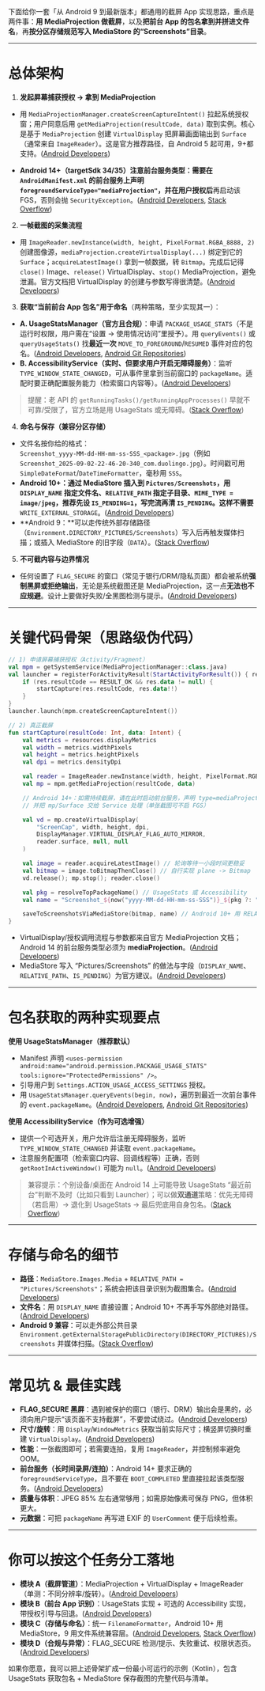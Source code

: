 下面给你一套「从 Android 9 到最新版本」都通用的截屏 App 实现思路，重点是两件事：**用 MediaProjection 做截屏**，以及**把前台 App 的包名拿到并拼进文件名**，再**按分区存储规范写入 MediaStore 的“Screenshots”目录**。

---

# 总体架构

1) **发起屏幕捕获授权 → 拿到 MediaProjection**  
- 用 `MediaProjectionManager.createScreenCaptureIntent()` 拉起系统授权窗；用户同意后用 `getMediaProjection(resultCode, data)` 取到实例。核心是基于 `MediaProjection` 创建 `VirtualDisplay` 把屏幕画面输出到 `Surface`（通常来自 `ImageReader`）。这是官方推荐路径，自 Android 5 起可用，9+都支持。([Android Developers](https://developer.android.com/media/grow/media-projection?utm_source=chatgpt.com))

- **Android 14+（targetSdk 34/35）注意前台服务类型：**需要在 `AndroidManifest.xml` 的前台服务上声明 `foregroundServiceType="mediaProjection"`，并在**用户授权后**再启动该 FGS，否则会抛 `SecurityException`。([Android Developers](https://developer.android.com/about/versions/14/changes/fgs-types-required?utm_source=chatgpt.com), [Stack Overflow](https://stackoverflow.com/questions/77307867/screen-capture-mediaprojection-on-android-14?utm_source=chatgpt.com))

2) **一帧截图的采集流程**  
- 用 `ImageReader.newInstance(width, height, PixelFormat.RGBA_8888, 2)` 创建图像源，`mediaProjection.createVirtualDisplay(...)` 绑定到它的 `Surface`；`acquireLatestImage()` 拿到一帧数据，转 `Bitmap`。完成后记得 `close()` Image、`release()` VirtualDisplay、`stop()` MediaProjection，避免泄漏。官方文档把 VirtualDisplay 的创建与参数写得很清楚。([Android Developers](https://developer.android.com/media/grow/media-projection?utm_source=chatgpt.com))

3) **获取“当前前台 App 包名”用于命名**（两种策略，至少实现其一）：  
- **A. UsageStatsManager（官方且合规）**：申请 `PACKAGE_USAGE_STATS`（不是运行时权限，用户需在“设置 → 使用情况访问”里授予）。用 `queryEvents()` 或 `queryUsageStats()` 找**最近一次** `MOVE_TO_FOREGROUND`/`RESUMED` 事件对应的包名。([Android Developers](https://developer.android.com/reference/android/app/usage/UsageStatsManager?utm_source=chatgpt.com), [Android Git Repositories](https://android.googlesource.com/platform/developers/build/%2B/master/prebuilts/gradle/AppUsageStatistics/README.md?utm_source=chatgpt.com))  
- **B. AccessibilityService（实时、但要求用户开启无障碍服务）**：监听 `TYPE_WINDOW_STATE_CHANGED`，可从事件里拿到当前窗口的 `packageName`。适配时要正确配置服务能力（检索窗口内容等）。([Android Developers](https://developer.android.com/reference/android/accessibilityservice/AccessibilityService?utm_source=chatgpt.com))

> 提醒：老 API 的 `getRunningTasks()/getRunningAppProcesses()` 早就不可靠/受限了，官方立场是用 UsageStats 或无障碍。([Stack Overflow](https://stackoverflow.com/questions/34208624/get-real-foreground-process-using-activitymanager-getrunningappprocesses?utm_source=chatgpt.com))

4) **命名与保存（兼容分区存储）**  
- 文件名按你给的格式：  
  `Screenshot_yyyy-MM-dd-HH-mm-ss-SSS_<package>.jpg`（例如 `Screenshot_2025-09-02-22-46-20-340_com.duolingo.jpg`）。时间戳可用 `SimpleDateFormat`/`DateTimeFormatter`，毫秒用 `SSS`。  
- **Android 10+：**通过 **MediaStore** 插入到 `Pictures/Screenshots`，用 `DISPLAY_NAME` 指定文件名、`RELATIVE_PATH` 指定子目录、`MIME_TYPE = image/jpeg`，推荐先设 `IS_PENDING=1`，写完流再清 `IS_PENDING`。这样**不需要** `WRITE_EXTERNAL_STORAGE`。([Android Developers](https://developer.android.com/training/data-storage/shared/media?utm_source=chatgpt.com))  
- **Android 9：**可以走传统外部存储路径（`Environment.DIRECTORY_PICTURES/Screenshots`）写入后再触发媒体扫描；或插入 MediaStore 的旧字段（`DATA`）。([Stack Overflow](https://stackoverflow.com/questions/57030990/how-to-save-an-image-in-a-subdirectory-on-android-q-whilst-remaining-backwards-c?utm_source=chatgpt.com))

5) **不可截内容与边界情况**  
- 任何设置了 `FLAG_SECURE` 的窗口（常见于银行/DRM/隐私页面）都会被系统**强制黑屏或拒绝输出**，无论是系统截图还是 MediaProjection，这一点**无法也不应规避**。设计上要做好失败/全黑图检测与提示。([Android Developers](https://developer.android.com/security/fraud-prevention/activities?utm_source=chatgpt.com))

---

# 关键代码骨架（思路级伪代码）

```kotlin
// 1) 申请屏幕捕获授权（Activity/Fragment）
val mpm = getSystemService(MediaProjectionManager::class.java)
val launcher = registerForActivityResult(StartActivityForResult()) { res ->
    if (res.resultCode == RESULT_OK && res.data != null) {
        startCapture(res.resultCode, res.data!!)
    }
}
launcher.launch(mpm.createScreenCaptureIntent())

// 2) 真正截屏
fun startCapture(resultCode: Int, data: Intent) {
    val metrics = resources.displayMetrics
    val width = metrics.widthPixels
    val height = metrics.heightPixels
    val dpi = metrics.densityDpi

    val reader = ImageReader.newInstance(width, height, PixelFormat.RGBA_8888, 2)
    val mp = mpm.getMediaProjection(resultCode, data)

    // Android 14+：如需持续截屏，请在此时启动前台服务，声明 type=mediaProjection
    // 并把 mp/Surface 交给 Service 处理（单张截图可不启 FGS）

    val vd = mp.createVirtualDisplay(
        "ScreenCap", width, height, dpi,
        DisplayManager.VIRTUAL_DISPLAY_FLAG_AUTO_MIRROR,
        reader.surface, null, null
    )

    val image = reader.acquireLatestImage() // 轮询等待一小段时间更稳妥
    val bitmap = image.toBitmapThenClose() // 自行实现 plane -> Bitmap
    vd.release(); mp.stop(); reader.close()

    val pkg = resolveTopPackageName() // UsageStats 或 Accessibility
    val name = "Screenshot_${now("yyyy-MM-dd-HH-mm-ss-SSS")}_${pkg ?: "unknown"}.jpg"

    saveToScreenshotsViaMediaStore(bitmap, name) // Android 10+ 用 RELATIVE_PATH
}
```

- VirtualDisplay/授权调用流程与参数都来自官方 MediaProjection 文档；Android 14 的前台服务类型必须为 **mediaProjection**。([Android Developers](https://developer.android.com/media/grow/media-projection?utm_source=chatgpt.com))  
- MediaStore 写入 “Pictures/Screenshots” 的做法与字段（`DISPLAY_NAME`、`RELATIVE_PATH`、`IS_PENDING`）为官方建议。([Android Developers](https://developer.android.com/training/data-storage/shared/media?utm_source=chatgpt.com))

---

# 包名获取的两种实现要点

**使用 UsageStatsManager（推荐默认）**  
- Manifest 声明 `<uses-permission android:name="android.permission.PACKAGE_USAGE_STATS" tools:ignore="ProtectedPermissions" />`。  
- 引导用户到 `Settings.ACTION_USAGE_ACCESS_SETTINGS` 授权。  
- 用 `UsageStatsManager.queryEvents(begin, now)`，遍历到最近一次前台事件的 `event.packageName`。([Android Developers](https://developer.android.com/reference/android/app/usage/UsageStatsManager?utm_source=chatgpt.com), [Android Git Repositories](https://android.googlesource.com/platform/developers/build/%2B/master/prebuilts/gradle/AppUsageStatistics/README.md?utm_source=chatgpt.com))

**使用 AccessibilityService（作为可选增强）**  
- 提供一个可选开关，用户允许后注册无障碍服务，监听 `TYPE_WINDOW_STATE_CHANGED` 并读取 `event.packageName`。  
- 注意服务配置项（检索窗口内容、回调线程等）正确，否则 `getRootInActiveWindow()` 可能为 `null`。([Android Developers](https://developer.android.com/reference/android/accessibilityservice/AccessibilityService?utm_source=chatgpt.com))

> 兼容提示：个别设备/桌面在 Android 14 上可能导致 UsageStats “最近前台”判断不及时（比如只看到 Launcher）；可以做**双通道**策略：优先无障碍（若启用）→ 退化到 UsageStats → 最后兜底用自身包名。([Stack Overflow](https://stackoverflow.com/questions/77410929/getting-foreground-app-not-working-on-android-14?utm_source=chatgpt.com))

---

# 存储与命名的细节

- **路径**：`MediaStore.Images.Media` + `RELATIVE_PATH = "Pictures/Screenshots"`；系统会把该目录识别为截图集合。([Android Developers](https://developer.android.com/training/data-storage/shared/media?utm_source=chatgpt.com))  
- **文件名**：用 `DISPLAY_NAME` 直接设置；Android 10+ 不再手写外部绝对路径。([Android Developers](https://developer.android.com/training/data-storage/shared/media?utm_source=chatgpt.com))  
- **Android 9 兼容**：可以走外部公共目录 `Environment.getExternalStoragePublicDirectory(DIRECTORY_PICTURES)/Screenshots` 并媒体扫描。([Stack Overflow](https://stackoverflow.com/questions/57030990/how-to-save-an-image-in-a-subdirectory-on-android-q-whilst-remaining-backwards-c?utm_source=chatgpt.com))

---

# 常见坑 & 最佳实践

- **FLAG_SECURE 黑屏**：遇到被保护的窗口（银行、DRM）输出会是黑的，必须向用户提示“该页面不支持截屏”，不要尝试绕过。([Android Developers](https://developer.android.com/security/fraud-prevention/activities?utm_source=chatgpt.com))  
- **尺寸/旋转**：用 `Display`/`WindowMetrics` 获取当前实际尺寸；横竖屏切换时重建 `VirtualDisplay`。([Android Developers](https://developer.android.com/media/grow/media-projection?utm_source=chatgpt.com))  
- **性能**：一张截图即可；若需要连拍，复用 `ImageReader`，并控制频率避免 OOM。  
- **前台服务（长时间录屏/连拍）**：Android 14+ 要求正确的 `foregroundServiceType`，且不要在 `BOOT_COMPLETED` 里直接拉起该类型服务。([Android Developers](https://developer.android.com/about/versions/14/changes/fgs-types-required?utm_source=chatgpt.com))  
- **质量与体积**：JPEG 85% 左右通常够用；如需原始像素可保存 PNG，但体积更大。  
- **元数据**：可把 `packageName` 再写进 EXIF 的 `UserComment` 便于后续检索。  

---

# 你可以按这个任务分工落地

- **模块 A（截屏管道）**：MediaProjection + VirtualDisplay + ImageReader（单测：不同分辨率/旋转）。([Android Developers](https://developer.android.com/media/grow/media-projection?utm_source=chatgpt.com))  
- **模块 B（前台 App 识别）**：UsageStats 实现 + 可选的 Accessibility 实现，带授权引导与回退。([Android Developers](https://developer.android.com/reference/android/app/usage/UsageStatsManager?utm_source=chatgpt.com))  
- **模块 C（存储与命名）**：统一 `FilenameFormatter`，Android 10+ 用 MediaStore，9 用文件系统兼容层。([Android Developers](https://developer.android.com/training/data-storage/shared/media?utm_source=chatgpt.com), [Stack Overflow](https://stackoverflow.com/questions/57030990/how-to-save-an-image-in-a-subdirectory-on-android-q-whilst-remaining-backwards-c?utm_source=chatgpt.com))  
- **模块 D（合规与异常）**：FLAG_SECURE 检测/提示、失败重试、权限状态页。([Android Developers](https://developer.android.com/security/fraud-prevention/activities?utm_source=chatgpt.com))

如果你愿意，我可以把上述骨架扩成一份最小可运行的示例（Kotlin），包含 UsageStats 获取包名 + MediaStore 保存截图的完整代码与清单。